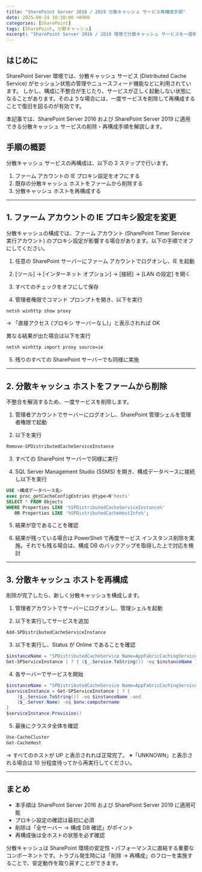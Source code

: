 ```yaml
---
title: "SharePoint Server 2016 / 2019 分散キャッシュ サービス再構成手順"
date: 2025-08-24 10:30:00 +0900
categories: [SharePoint]
tags: [SharePoint, 分散キャッシュ]
excerpt: "SharePoint Server 2016 / 2019 環境で分散キャッシュ サービスを一度削除して再構成する手順のまとめ。プロキシ設定の確認から、既存ホストの削除、再構成とクラスタ確認までを解説します。"
---
```


## はじめに

SharePoint Server 環境では、分散キャッシュ サービス (Distributed Cache Service) がセッション状態の管理やニュースフィード機能などに利用されています。 しかし、構成に不整合が生じたり、サービスが正しく起動しない状態になることがあります。そのような場合には、一度サービスを削除して再構成することで復旧を図るのが有効です。

本記事では、SharePoint Server 2016 および SharePoint Server 2019 に適用できる分散キャッシュ サービスの削除・再構成手順を解説します。

## 手順の概要

分散キャッシュ サービスの再構成は、以下の 3 ステップで行います。

1. ファーム アカウントの IE プロキシ設定をオフにする
2. 既存の分散キャッシュ ホストをファームから削除する
3. 分散キャッシュ ホストを再構成する

---

## 1. ファーム アカウントの IE プロキシ設定を変更

分散キャッシュの構成では、ファーム アカウント (SharePoint Timer Service 実行アカウント) のプロキシ設定が影響する場合があります。以下の手順でオフにしてください。

1) 任意の SharePoint サーバーにファーム アカウントでログオンし、IE を起動

2) [ツール] → [インターネット オプション] → [接続] → [LAN の設定] を開く

3) すべてのチェックをオフにして保存

4) 管理者権限でコマンド プロンプトを開き、以下を実行

```cmd
netsh winhttp show proxy
```

→ 「直接アクセス (プロキシ サーバーなし)」と表示されれば OK

異なる結果が出た場合は以下を実行

```cmd
netsh winhttp import proxy source=ie
```

5) 残りのすべての SharePoint サーバーでも同様に実施

---

## 2. 分散キャッシュ ホストをファームから削除

不整合を解消するため、一度サービスを削除します。

1) 管理者アカウントでサーバーにログオンし、SharePoint 管理シェルを管理者権限で起動

2) 以下を実行

```powershell
Remove-SPDistributedCacheServiceInstance
```

3) すべての SharePoint サーバーで同様に実行

4) SQL Server Management Studio (SSMS) を開き、構成データベースに接続し以下を実行

```sql
USE <構成データベース名>
exec proc_getCacheConfigEntries @type=N'hosts'
SELECT * FROM Objects 
WHERE Properties LIKE '%SPDistributedCacheServiceInstance%' 
   OR Properties LIKE '%SPDistributedCacheHostInfo%';
```

5) 結果が空であることを確認

6) 結果が残っている場合は PowerShell で再度サービス インスタンス削除を実施。それでも残る場合は、構成 DB のバックアップを取得した上で対応を検討

---

## 3. 分散キャッシュ ホストを再構成

削除が完了したら、新しく分散キャッシュを構成します。

1) 管理者アカウントでサーバーにログオンし、管理シェルを起動

2) 以下を実行してサービスを追加

```powershell
Add-SPDistributedCacheServiceInstance
```

3) 以下を実行し、Status が Online であることを確認

```powershell
$instanceName = "SPDistributedCacheService Name=AppFabricCachingService"
Get-SPServiceInstance | ? { ($_.Service.ToString()) -eq $instanceName }
```

4) 各サーバーでサービスを開始

```powershell
$instanceName = "SPDistributedCacheService Name=AppFabricCachingService"
$serviceInstance = Get-SPServiceInstance | ? {
    ($_.Service.ToString()) -eq $instanceName -and 
    ($_.Server.Name) -eq $env:computername
}
$serviceInstance.Provision()
```

5) 最後にクラスタ全体を確認

```powershell
Use-CacheCluster
Get-CacheHost
```

→ すべてのホストが UP と表示されれば正常完了。 ※「UNKNOWN」と表示される場合は 10 分程度待ってから再実行してください。

---

## まとめ

- 本手順は SharePoint Server 2016 および SharePoint Server 2019 に適用可能
- プロキシ設定の確認は最初に必須
- 削除は「全サーバー → 構成 DB 確認」がポイント
- 再構成後は全ホストの状態を必ず確認

分散キャッシュは SharePoint 環境の安定性・パフォーマンスに直結する重要なコンポーネントです。トラブル発生時には「削除 → 再構成」のフローを実施することで、安定動作を取り戻すことができます。
